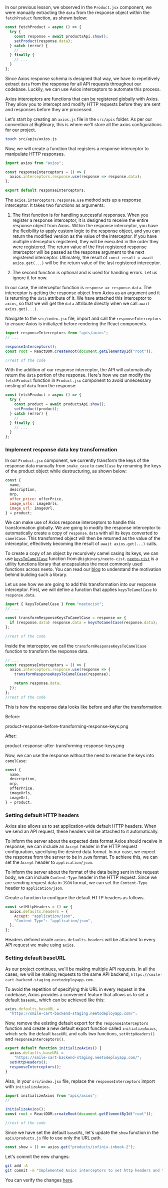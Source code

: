 In our previous lesson, we observed in the `Product.jsx` component, we were manually extracting the `data` from the response object within the `fetchProduct` function, as shown below:

```js
const fetchProduct = async () => {
  try {
    const response = await productsApi.show();
    setProduct(response.data);
  } catch (error) {
    // ...
  } finally {
    // ...
  }
};
```

Since Axios response schema is designed that way, we have to repetitively extract `data` from the response for all API requests throughout our codebase. Luckily, we can use Axios interceptors to automate this process.

Axios interceptors are functions that can be registered globally with Axios. They allow you to intercept and modify HTTP requests before they are sent and responses before they are processed.

Let's start by creating an `axios.js` file in the `src/apis` folder. As per our convention at BigBinary, this is where we'll store all the axios configurations for our project.

```bash
touch src/apis/axios.js
```

Now, we will create a function that registers a response interceptor to manipulate HTTP responses.

```js
import axios from "axios";

const responseInterceptors = () => {
  axios.interceptors.response.use(response => response.data);
};

export default responseInterceptors;
```

The `axios.interceptors.response.use` method sets up a response interceptor. It takes two functions as arguments:

1. The first function is for handling successful responses. When you register a response interceptor, it is designed to receive the entire response object from Axios. Within the response interceptor, you have the flexibility to apply custom logic to the response object, and you can return the modified version as the value of the interceptor. If you have multiple interceptors registered, they will be executed in the order they were registered. The return value of the first registered response interceptor will be passed as the response argument to the next registered interceptor. Ultimately, the result of `const result = await axios.get(...)` will be the return value of the last registered interceptor.

2. The second function is optional and is used for handling errors. Let us ignore it for now.

In our case, the interceptor function is `response => response.data`. The interceptor is getting the response object from Axios as an argument and it is returning the `data` attribute of it. We have attached this interceptor to `axios`, so that we will get the `data` attribute directly when we call `await axios.get(...)`.

Navigate to the `src/index.jsx` file, import and call the `responseInterceptors` to ensure Axios is initialized before rendering the React components.

```jsx
import responseInterceptors from "apis/axios";
// ...

responseInterceptors();
const root = ReactDOM.createRoot(document.getElementById("root"));

//rest of the code
```

With the addition of our response interceptor, the API will automatically return the `data` portion of the response. Here's how we can modify the `fetchProduct` function in `Product.jsx` component to avoid unnecessary nesting of `data` from the response:

```js {3-4}
const fetchProduct = async () => {
  try {
    const product = await productsApi.show();
    setProduct(product);
  } catch (error) {
    // ...
  } finally {
    // ...
  }
};
```

### Implement response data key transformation

In our `Product.jsx` component, we currently transform the keys of the response data manually from `snake_case` to `camelCase` by renaming the keys of the product object while destructuring, as shown below:

```js
const {
  name,
  description,
  mrp,
  offer_price: offerPrice,
  image_urls: imageUrls,
  image_url: imageUrl,
} = product;
```

We can make use of Axios response interceptors to handle this transformation globally. We are going to modify the response interceptor to automatically create a copy of `response.data` with all its keys converted to `camelCase`. This transformed object will then be returned as the value of the interceptor, effectively becoming the result of `await axios.get(...)` calls.

To create a copy of an object by recursively camel casing its keys, we can use [`keysToCamelCase`](https://github.com/bigbinary/neeto-cist/blob/main/docs/pure/objects.md#keystocamelcase) function from `@bigbinary/neeto-cist`. [`neeto-cist`](https://github.com/bigbinary/neeto-cist) is a utility functions library that encapsulates the most commonly used functions across neeto. You can read our [blog](https://www.bigbinary.com/blog/extending-pure-utility-functions-of-ramda) to understand the motivation behind building such a library.

Let us see how we are going to add this transformation into our response interceptor. First, we will define a function that applies `keysToCamelCase` to `response.data`.

```js
import { keysToCamelCase } from "neetocist";
// ...

const transformResponseKeysToCamelCase = response => {
  if (response.data) response.data = keysToCamelCase(response.data);
};

//rest of the code
```

Inside the interceptor, we call the `transformResponseKeysToCamelCase` function to transform the response data.

```js
// ...
const responseInterceptors = () => {
  axios.interceptors.response.use(response => {
    transformResponseKeysToCamelCase(response);

    return response.data;
  });
};
//rest of the code
```

This is how the response data looks like before and after the transformation:

Before:

<image>product-response-before-transforming-response-keys.png</image>

After:

<image>product-response-after-transforming-response-keys.png</image>

Now, we can use the response without the need to rename the keys into `camelCase`:

```js
const {
  name,
  description,
  mrp,
  offerPrice,
  imageUrls,
  imageUrl,
} = product;
```

### Setting default HTTP headers

Axios also allows us to set application-wide default HTTP headers. When we send an API request, these headers will be attached to it automatically.

To inform the server about the expected data format Axios should receive in response, we can include an `Accept` header in the HTTP request configuration, specifying the desired data format. In our case, we expect the response from the server to be in `JSON` format. To achieve this, we can set the `Accept` header to `application/json`.

To inform the server about the format of the data being sent in the request body, we can include `Content-Type` header in the HTTP request. Since we are sending request data in `JSON` format, we can set the `Content-Type` header to `application/json`.

Create a function to configure the default HTTP headers as follows.

```js
const setHttpHeaders = () => {
  axios.defaults.headers = {
    Accept: "application/json",
    "Content-Type": "application/json",
  };
};
```

Headers defined inside `axios.defaults.headers` will be attached to every API request we make using `axios`.

### Setting default baseURL

As our project continues, we'll be making multiple API requests. In all the cases, we will be making requests to the same API backend, `https://smile-cart-backend-staging.neetodeployapp.com`.

To avoid the repetition of specifying this URL in every request in the codebase, Axios provides a convenient feature that allows us to set a default `baseURL`, which can be achieved like this:

```js
axios.defaults.baseURL =
  "https://smile-cart-backend-staging.neetodeployapp.com/";
```

Now, remove the existing default export for the `responseInterceptors` function and create a new default export function called `initializeAxios`, which sets the default `baseURL` and calls two functions, `setHttpHeaders()` and `responseInterceptors()`.

```js
export default function initializeAxios() {
  axios.defaults.baseURL =
    "https://smile-cart-backend-staging.neetodeployapp.com/";
  setHttpHeaders();
  responseInterceptors();
}
```

Also, in your `src/index.jsx` file, replace the `responseInterceptors` import with `initializeAxios`.

```jsx
import initializeAxios from "apis/axios";
// ...

initializeAxios();
const root = ReactDOM.createRoot(document.getElementById("root"));

//rest of the code
```

Since we have set the default `baseURL`, let's update the `show` function in the `apis/products.js` file to use only the URL path.

```js
const show = () => axios.get("products/infinix-inbook-2");
```

Let's commit the new changes:

```bash
git add -A
git commit -m "Implemented Axios interceptors to set http headers and to transform response"
```

You can verify the changes [here](https://github.com/bigbinary/smile-cart-frontend/commit/252a07c0b1e704741197f9f4087ee18e87cf0779).
